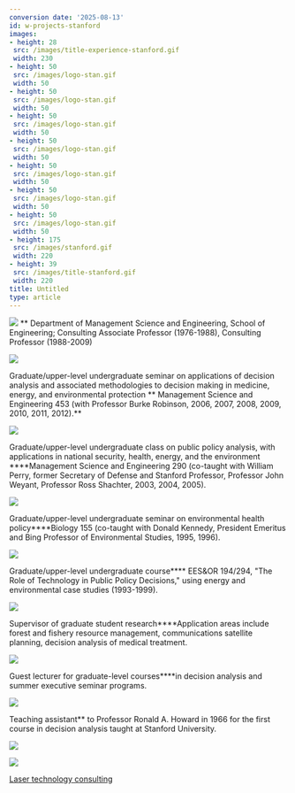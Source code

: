 ```yaml
---
conversion date: '2025-08-13'
id: w-projects-stanford
images:
- height: 28
 src: /images/title-experience-stanford.gif
 width: 230
- height: 50
 src: /images/logo-stan.gif
 width: 50
- height: 50
 src: /images/logo-stan.gif
 width: 50
- height: 50
 src: /images/logo-stan.gif
 width: 50
- height: 50
 src: /images/logo-stan.gif
 width: 50
- height: 50
 src: /images/logo-stan.gif
 width: 50
- height: 50
 src: /images/logo-stan.gif
 width: 50
- height: 50
 src: /images/logo-stan.gif
 width: 50
- height: 175
 src: /images/stanford.gif
 width: 220
- height: 39
 src: /images/title-stanford.gif
 width: 220
title: Untitled
type: article
---
```


![](/images/title-experience-stanford.gif)
**
Department of Management Science and Engineering, School of Engineering; Consulting Associate Professor (1976-1988), Consulting Professor (1988-2009)

![](/images/logo-stan.gif)

 Graduate/upper-level undergraduate seminar on applications of decision analysis and associated methodologies to decision making in medicine, energy, and environmental protection ** Management Science and Engineering 453 (with Professor Burke Robinson, 2006, 2007, 2008, 2009, 2010, 2011, 2012).**

![](/images/logo-stan.gif)

 Graduate/upper-level undergraduate class on public policy analysis, with applications in national security, health, energy, and the environment ****Management Science and Engineering 290 (co-taught with William Perry, former Secretary of Defense and Stanford Professor, Professor John Weyant, Professor Ross Shachter, 2003, 2004, 2005).

![](/images/logo-stan.gif)

 Graduate/upper-level undergraduate seminar on environmental health policy****Biology 155 (co-taught with Donald Kennedy, President Emeritus and Bing Professor of Environmental Studies, 1995, 1996).

![](/images/logo-stan.gif)

 Graduate/upper-level undergraduate course**** EES&OR 194/294, "The Role of Technology in Public Policy Decisions," using energy and environmental case studies (1993-1999).

![](/images/logo-stan.gif)

 Supervisor of graduate student research****Application areas include forest and fishery resource management, communications satellite planning, decision analysis of medical treatment.

![](/images/logo-stan.gif)

 Guest lecturer for graduate-level courses****in decision analysis and summer executive seminar programs.

![](/images/logo-stan.gif)

 Teaching assistant**
to Professor Ronald A. Howard in 1966 for the first course in decision analysis taught at Stanford University.

![](/images/stanford.gif)

![](/images/title-stanford.gif)

[Laser technology consulting](/articles//w-laser)

